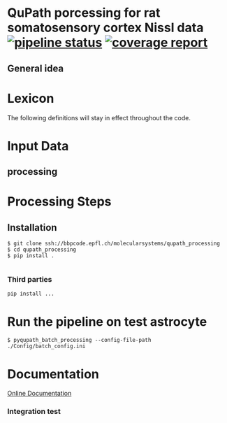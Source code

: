 # QuPath porcessing for rat somatosensory cortex Nissl data [![pipeline status](https://bbpgitlab.epfl.ch/molsys/skeletonizer/badges/main/pipeline.svg)](https://bbpgitlab.epfl.ch/molsys/skeletonizer/-/commits/main) [![coverage report](https://bbpgitlab.epfl.ch/molsys/skeletonizer/badges/main/coverage.svg)](https://bbpgitlab.epfl.ch/molsys/qupath_processing/-/commits/main)

## General idea



# Lexicon
The following definitions will stay in effect throughout the code.

#  Input Data

## processing

# Processing Steps

## Installation

```shell
$ git clone ssh://bbpcode.epfl.ch/molecularsystems/qupath_processing
$ cd qupath_processing
$ pip install .


```
### Third parties 
```shell
pip install ...
```

# Run the pipeline on test astrocyte
```shell
$ pyqupath_batch_processing --config-file-path ./Config/batch_config.ini 
```

# Documentation
[Online Documentation]()

### Integration test